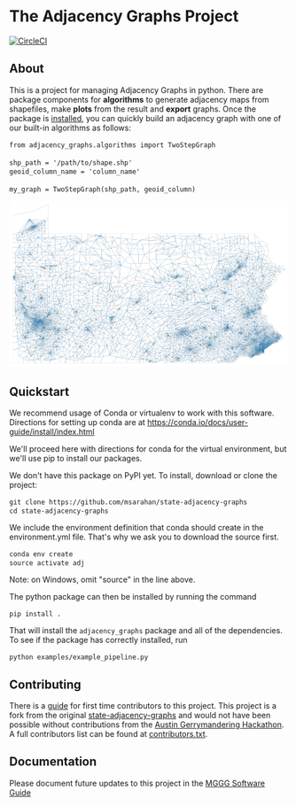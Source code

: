 # The Adjacency Graphs Project
[![CircleCI](https://circleci.com/gh/msarahan/state-adjacency-graphs.svg?style=svg)](https://circleci.com/gh/msarahan/state-adjacency-graphs)
## About
This is a project for managing Adjacency Graphs in python. There are package components for **algorithms** to generate adjacency maps from shapefiles, make **plots** from the result and **export** graphs. Once the package is [installed](docs/install_and_faq.md), you can quickly build an adjacency graph with one of our built-in algorithms as follows:
```
from adjacency_graphs.algorithms import TwoStepGraph

shp_path = '/path/to/shape.shp'
geoid_column_name = 'column_name'

my_graph = TwoStepGraph(shp_path, geoid_column)
```
![Pennsylvania Graph](examples/penn.png)

## Quickstart

We recommend usage of Conda or virtualenv to work with this software. Directions
for setting up conda are at https://conda.io/docs/user-guide/install/index.html

We'll proceed here with directions for conda for the virtual environment, but
we'll use pip to install our packages.

We don't have this package on PyPI yet.  To install, download or clone the project:

```
git clone https://github.com/msarahan/state-adjacency-graphs
cd state-adjacency-graphs
```

We include the environment definition that conda should create in the
environment.yml file. That's why we ask you to download the source first.

```
conda env create 
source activate adj
```

Note: on Windows, omit "source" in the line above.


The python package can then be installed by running the command

```
pip install .
```

That will install the `adjacency_graphs` package and all of the dependencies. To
see if the package has correctly installed, run

```
python examples/example_pipeline.py
```

## Contributing

There is a [guide](docs/development_guide.md) for first time
contributors to this project. This project is a fork from
the
original
[state-adjacency-graphs](https://github.com/gerrymandr/state-adjacency-graphs) and
would not have been possible without contributions from
the
[Austin Gerrymandering Hackathon](https://www.ma.utexas.edu/users/blumberg/gerrymandering.html).
A full contributors list can be found
at [contributors.txt](docs/contributors.txt).

## Documentation ##
Please document future updates to this project in the [MGGG Software Guide](https://docs.google.com/document/d/1aEl7znLggJW95gRhnefzS3dVE8iE7NZa3VaXZNmok5g/edit?usp=sharing)
